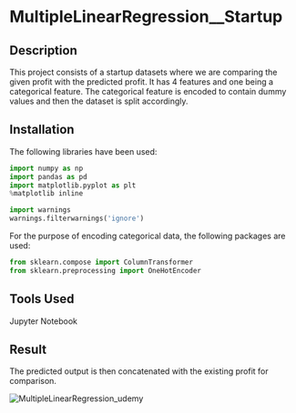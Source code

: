 # MultipleLinearRegression__Startup


## Description

This project consists of a startup datasets where we are comparing the given profit with the predicted profit. It has 4 features and one being a categorical feature.
The categorical feature is encoded to contain dummy values and then the dataset is split accordingly.



## Installation

The following libraries have been used:

```python
import numpy as np
import pandas as pd
import matplotlib.pyplot as plt
%matplotlib inline

import warnings
warnings.filterwarnings('ignore')

```

For the purpose of encoding categorical data, the following packages are used:

```python
from sklearn.compose import ColumnTransformer
from sklearn.preprocessing import OneHotEncoder
```

## Tools Used

Jupyter Notebook


## Result

The predicted output is then concatenated with the existing profit for comparison.  

![MultipleLinearRegression_udemy](https://user-images.githubusercontent.com/72039550/115437675-19328700-a22a-11eb-8d85-6222c65b72fc.jpg)

